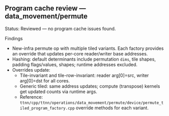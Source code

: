 ## Program cache review — data_movement/permute

Status: Reviewed — no program cache issues found.

Findings
- New-infra permute op with multiple tiled variants. Each factory provides an override that updates per-core reader/writer base addresses.
- Hashing: default determinants include permutation `dims`, tile shapes, padding flags/values, shapes; runtime addresses excluded.
- Overrides update:
  - Tile-invariant and tile-row-invariant: reader arg[0]=src, writer arg[0]=dst for all cores.
  - Generic tiled: same address updates; compute (transpose) kernels get updated counts via runtime args.
  - Reference: `ttnn/cpp/ttnn/operations/data_movement/permute/device/permute_tiled_program_factory.cpp` override methods for each variant.
